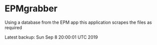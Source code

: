 # EPMgrabber
Using a database from the EPM app this application scrapes the files as required


Latest backup: Sun Sep 8 20:00:01 UTC 2019
